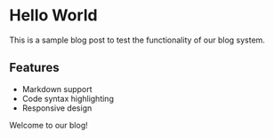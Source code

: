 # Hello World

This is a sample blog post to test the functionality of our blog system.

## Features

- Markdown support
- Code syntax highlighting
- Responsive design

Welcome to our blog! 